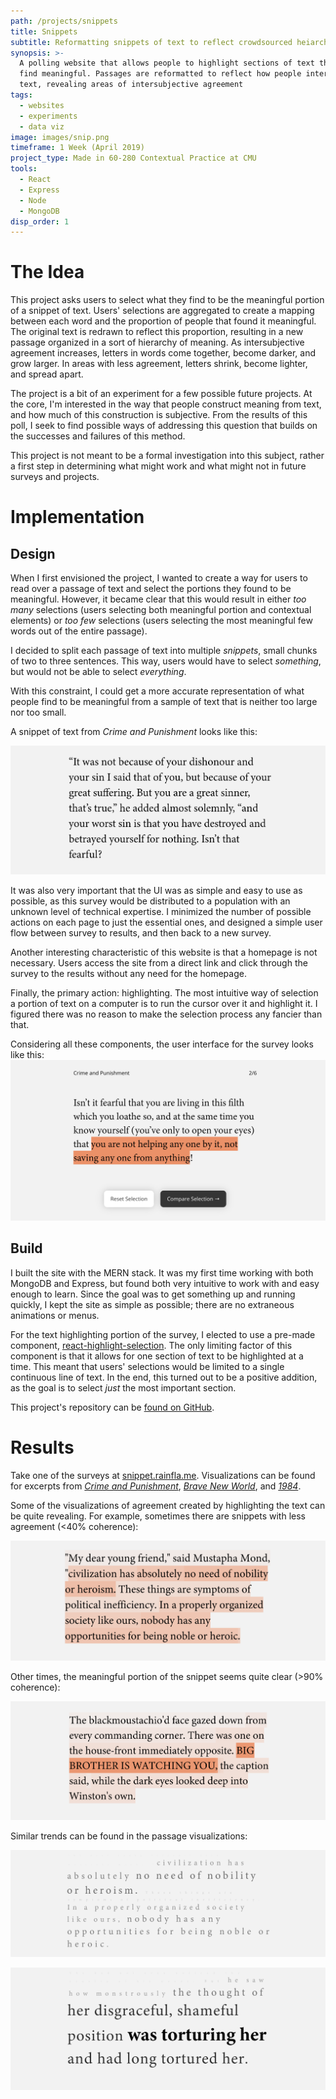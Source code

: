 ```yaml
---
path: /projects/snippets
title: Snippets
subtitle: Reformatting snippets of text to reflect crowdsourced heiarchies of meaning
synopsis: >-
  A polling website that allows people to highlight sections of text that they
  find meaningful. Passages are reformatted to reflect how people interpret the
  text, revealing areas of intersubjective agreement
tags:
  - websites
  - experiments
  - data viz
image: images/snip.png
timeframe: 1 Week (April 2019)
project_type: Made in 60-280 Contextual Practice at CMU
tools:
  - React
  - Express
  - Node
  - MongoDB
disp_order: 1
---
```

# The Idea

This project asks users to select what they find to be the meaningful portion of a snippet of text. Users' selections are aggregated to create a mapping between each word and the proportion of people that found it meaningful. The original text is redrawn to reflect this proportion, resulting in a new passage organized in a sort of hierarchy of meaning. As intersubjective agreement increases, letters in words come together, become darker, and grow larger. In areas with less agreement, letters shrink, become lighter, and spread apart.

The project is a bit of an experiment for a few possible future projects. At the core, I'm interested in the way that people construct meaning from text, and how much of this construction is subjective. From the results of this poll, I seek to find possible ways of addressing this question that builds on the successes and failures of this method.

This project is not meant to be a formal investigation into this subject, rather a first step in determining what might work and what might not in future surveys and projects.

# Implementation

## Design

When I first envisioned the project, I wanted to create a way for users to read over a passage of text and select the portions they found to be meaningful. However, it became clear that this would result in either _too many_ selections (users selecting both meaningful portion and contextual elements) or _too few_ selections (users selecting the most meaningful few words out of the entire passage).

I decided to split each passage of text into multiple _snippets_, small chunks of two to three sentences. This way, users would have to select _something_, but would not be able to select _everything_.

With this constraint, I could get a more accurate representation of what people find to be meaningful from a sample of text that is neither too large nor too small.

A snippet of text from _Crime and Punishment_ looks like this:

![](images/snip2.png)

It was also very important that the UI was as simple and easy to use as possible, as this survey would be distributed to a population with an unknown level of technical expertise. I minimized the number of possible actions on each page to just the essential ones, and designed a simple user flow between survey to results, and then back to a new survey.

Another interesting characteristic of this website is that a homepage is not necessary. Users access the site from a direct link and click through the survey to the results without any need for the homepage.

Finally, the primary action: highlighting. The most intuitive way of selection a portion of text on a computer is to run the cursor over it and highlight it. I figured there was no reason to make the selection process any fancier than that.

Considering all these components, the user interface for the survey looks like this:
![](images/snip3.png)

## Build

I built the site with the MERN stack. It was my first time working with both MongoDB and Express, but found both very intuitive to work with and easy enough to learn. Since the goal was to get something up and running quickly, I kept the site as simple as possible; there are no extraneous animations or menus.

For the text highlighting portion of the survey, I elected to use a pre-made component, [react-highlight-selection](https://www.npmjs.com/package/react-highlight-selection). The only limiting factor of this component is that it allows for one section of text to be highlighted at a time. This meant that users' selections would be limited to a single continuous line of text. In the end, this turned out to be a positive addition, as the goal is to select _just_ the most important section.

This project's repository can be [found on GitHub](https://github.com/CBR0MS/a-perfect-tree).

# Results

Take one of the surveys at [snippet.rainfla.me](https://snippet.rainfla.me/random). Visualizations can be found for excerpts from [_Crime and Punishment_](https://snippet.rainflame.com/game-results/e6cd3f5a-86c4-4e17-898e-87483267b20c), [_Brave New World_](https://snippet.rainflame.com/game-results/ac11b53d-17fa-44e9-b584-dfe2f82cad7d), and [_1984_](https://snippet.rainflame.com/game-results/a8c9ae6b-1a47-4bb8-94cc-4321a6425a0b).

Some of the visualizations of agreement created by highlighting the text can be quite revealing. For example, sometimes there are snippets with less agreement (<40% coherence):

![](images/snip6.png)

Other times, the meaningful portion of the snippet seems quite clear (>90% coherence):

![](images/snip5.png)

Similar trends can be found in the passage visualizations:

![](images/snip7.png)

![](images/snip8.png)
